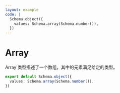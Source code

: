 ```yaml
---
layout: example
code: |
  Schema.object({
    values: Schema.array(Schema.number()),
  })
---
```


# Array

Array 类型描述了一个数组，其中的元素满足给定的类型。

```ts
export default Schema.object({
  values: Schema.array(Schema.number()),
})
```
